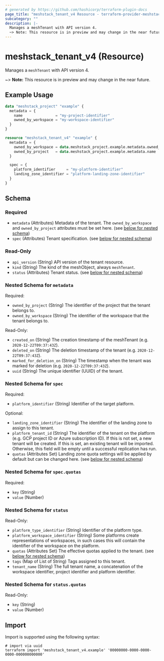 ```yaml
---
# generated by https://github.com/hashicorp/terraform-plugin-docs
page_title: "meshstack_tenant_v4 Resource - terraform-provider-meshstack"
subcategory: ""
description: |-
  Manages a meshTenant with API version 4.
  ~> Note: This resource is in preview and may change in the near future.
---
```


# meshstack_tenant_v4 (Resource)

Manages a `meshTenant` with API version 4.

~> **Note:** This resource is in preview and may change in the near future.

## Example Usage

```terraform
data "meshstack_project" "example" {
  metadata = {
    name               = "my-project-identifier"
    owned_by_workspace = "my-workspace-identifier"
  }
}

resource "meshstack_tenant_v4" "example" {
  metadata = {
    owned_by_workspace = data.meshstack_project.example.metadata.owned_by_workspace
    owned_by_project   = data.meshstack_project.example.metadata.name
  }

  spec = {
    platform_identifier     = "my-platform-identifier"
    landing_zone_identifier = "platform-landing-zone-identifier"
  }
}
```

<!-- schema generated by tfplugindocs -->
## Schema

### Required

- `metadata` (Attributes) Metadata of the tenant. The `owned_by_workspace` and `owned_by_project` attributes must be set here. (see [below for nested schema](#nestedatt--metadata))
- `spec` (Attributes) Tenant specification. (see [below for nested schema](#nestedatt--spec))

### Read-Only

- `api_version` (String) API version of the tenant resource.
- `kind` (String) The kind of the meshObject, always `meshTenant`.
- `status` (Attributes) Tenant status. (see [below for nested schema](#nestedatt--status))

<a id="nestedatt--metadata"></a>
### Nested Schema for `metadata`

Required:

- `owned_by_project` (String) The identifier of the project that the tenant belongs to.
- `owned_by_workspace` (String) The identifier of the workspace that the tenant belongs to.

Read-Only:

- `created_on` (String) The creation timestamp of the meshTenant (e.g. `2020-12-22T09:37:43Z`).
- `deleted_on` (String) The deletion timestamp of the tenant (e.g. `2020-12-22T09:37:43Z`).
- `marked_for_deletion_on` (String) The timestamp when the tenant was marked for deletion (e.g. `2020-12-22T09:37:43Z`).
- `uuid` (String) The unique identifier (UUID) of the tenant.


<a id="nestedatt--spec"></a>
### Nested Schema for `spec`

Required:

- `platform_identifier` (String) Identifier of the target platform.

Optional:

- `landing_zone_identifier` (String) The identifier of the landing zone to assign to this tenant.
- `platform_tenant_id` (String) The identifier of the tenant on the platform (e.g. GCP project ID or Azure subscription ID). If this is not set, a new tenant will be created. If this is set, an existing tenant will be imported. Otherwise, this field will be empty until a successful replication has run.
- `quotas` (Attributes Set) Landing zone quota settings will be applied by default but can be changed here. (see [below for nested schema](#nestedatt--spec--quotas))

<a id="nestedatt--spec--quotas"></a>
### Nested Schema for `spec.quotas`

Required:

- `key` (String)
- `value` (Number)



<a id="nestedatt--status"></a>
### Nested Schema for `status`

Read-Only:

- `platform_type_identifier` (String) Identifier of the platform type.
- `platform_workspace_identifier` (String) Some platforms create representations of workspaces, in such cases this will contain the identifier of the workspace on the platform.
- `quotas` (Attributes Set) The effective quotas applied to the tenant. (see [below for nested schema](#nestedatt--status--quotas))
- `tags` (Map of List of String) Tags assigned to this tenant.
- `tenant_name` (String) The full tenant name, a concatenation of the workspace identifier, project identifier and platform identifier.

<a id="nestedatt--status--quotas"></a>
### Nested Schema for `status.quotas`

Read-Only:

- `key` (String)
- `value` (Number)

## Import

Import is supported using the following syntax:

```shell
# import via uuid
terraform import 'meshstack_tenant_v4.example' '00000000-0000-0000-0000-000000000000'
```

